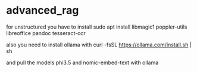 # advanced_rag

for unstructured you have to install sudo apt install libmagic1 poppler-utils libreoffice pandoc tesseract-ocr

also you need to install ollama with curl -fsSL https://ollama.com/install.sh | sh

and pull the models phi3.5 and nomic-embed-text with ollama